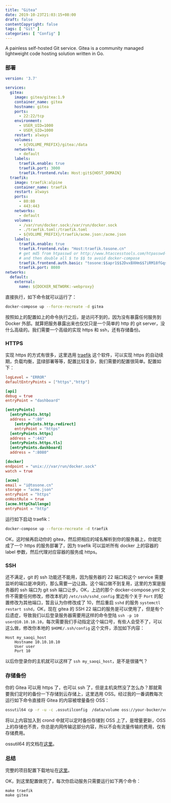 ```yaml
---
title: "Gitea"
date: 2019-10-23T21:03:15+08:00
draft: false
contentCopyright: false
tags: [ "Git" ]
categories: [ "Config" ]
---
```


A painless self-hosted Git service. Gitea is a community managed lightweight code hosting solution written in Go.

<!--more-->

### 部署

``` yaml
version: '3.7'

services:
  gitea:
    image: gitea/gitea:1.9
    container_name: gitea
    hostname: gitea
    ports:
      - 22:22/tcp
    environment:
      - USER_UID=1000
      - USER_GID=1000
    restart: always
    volumes:
      - ${VOLUME_PREFIX}/gitea:/data
    networks:
      - default
    labels:
      traefik.enable: true
      traefik.port: 3000
      traefik.frontend.rule: Host:git${HOST_DOMAIN}
  traefik:
    image: traefik:alpine
    container_name: traefik
    restart: always
    ports:
      - 80:80
      - 443:443
    networks:
      - default
    volumes:
      - /var/run/docker.sock:/var/run/docker.sock
      - ./traefik.toml:/traefik.toml
      - ${VOLUME_PREFIX}/traefik/acme.json:/acme.json
    labels:
      traefik.enable: true
      traefik.frontend.rule: "Host:traefik.tosone.cn"
      # get md5 from htpasswd or http://www.htaccesstools.com/htpasswd-generator/
      # and then double all $ to $$ to avoid docker-compose 
      traefik.frontend.auth.basic: "tosone:$$apr1$$2DvxBXHm$$7iRM18fGqs30h2r0gDZK0/"
      traefik.port: 8080
networks:
  default:
    external:
      name: ${DOCKER_NETWORK:-webproxy}
```

直接执行，如下命令就可以运行了：

``` bash
docker-compose up --force-recreate -d gitea
```

按照如上的配置如上的命令执行之后，是访问不到的，因为没有暴露任何服务到 Docker 外部。就算把服务暴露出来也仅仅只是一个简单的 http 的 git server，没什么高级的。我们需要一个高级的实现 https 和 ssh，还有存储备份。

### HTTPS

实现 https 的方式有很多，这里选用 [traefik](https://traefik.io/) 这个软件，可以实现 https 的自动续期，负载均衡，蓝绿部署等等，配置比较复杂，我们需要的配置很简单。配置如下：

``` toml
logLevel = "ERROR"
defaultEntryPoints = ["https","http"]

[api]
debug = true
entryPoint = "dashboard"

[entryPoints]
  [entryPoints.http]
  address = ":80"
    [entryPoints.http.redirect]
    entryPoint = "https"
  [entryPoints.https]
  address = ":443"
  [entryPoints.https.tls]
  [entryPoints.dashboard]
  address = ":8080"

[docker]
endpoint = "unix:///var/run/docker.sock"
watch = true

[acme]
email = "i@tosone.cn"
storage = "acme.json"
entryPoint = "https"
onHostRule = true
[acme.httpChallenge]
entryPoint = "http"
```

运行如下启动 traefik：

``` bash
docker-compose up --force-recreate -d traefik
```

OK，这时候再启动你的 gitea，然后把相应的域名解析到你的服务器上，你就完成了一个 https 的服务部署了，因为 traefik 可以监听所有 docker 上的容器的 label 参数，然后代理对应容器的服务成 https。

### SSH

还不满足，git 的 ssh 功能还不能用，因为服务器的 22 端口和这个 service 需要监听的端口是冲突的，那么需要一边让路。这个端口做不到复用，这里的方案是服务器的 ssh 端口为 git ssh 端口让步。OK，上边的那个 docker-compose.yml 文件不需要任何修改，修改本机的 `/etc/ssh/sshd_config` 里边有个关于 `Port` 的配置修改为其他端口，暂且认为你修改成了 10，然后重启 `sshd` 的服务 `systemctl restart sshd`，OK，现在 gitea 的 SSH 22 端口的服务是可以使用了，但是有个后遗症，导致我们以后登录服务器需要用这样的命令登陆 `ssh -p 10 user@10.10.10.10`，每次需要我们手动指定这个端口号，有些人会受不了，可以这么做，修改你本地的 `$HOME/.ssh/config` 这个文件，添加如下内容：

```
Host my_saoqi_host
    Hostname 10.10.10.10
    User user
    Port 10
```

以后你登录你的主机就可以这样了 `ssh my_saoqi_host`，是不是很骚气？

### 存储备份

你的 Gitea 可以用 https 了，也可以 ssh 了，但是主机突然没了怎么办？那就需要我们定时的备份一下存储到云存储上，这里选用 OSS。经过我的一番调教每次运行如下命令直接将 Gitea 的内容被增量备份 OSS：

``` bash
ossutil64 cp -r -u -c .ossutilconfig  /data/volume oss://your-bucker/volume
```

将以上内容加入到 crond 中就可以定时备份存储到 OSS 上了，是增量更新，OSS 上的存储也不贵，你总是内网传输这部分内容，所以不会有流量传输的费用，仅有存储费用。

ossutil64 的文档在[这里](https://www.alibabacloud.com/help/zh/doc-detail/50452.htm)。

### 总结

完整的项目配置下载地址在[这里](https://tc.tosone.cn/gitea.tar.gz)。

OK，到这里配置做完了，每次你启动服务只需要运行如下两个命令：

```
make traefik
make gitea
```
